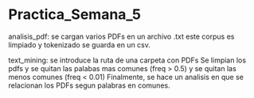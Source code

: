 # Practica_Semana_5

analisis_pdf:
se cargan varios PDFs en un archivo .txt 
este corpus es limpiado y tokenizado
se guarda en un csv. 

text_mining: 
se introduce la ruta de una carpeta con PDFs 
Se limpian los pdfs y se quitan las palabas mas comunes (freq > 0.5)
y se quitan las menos comunes (freq < 0.01)
Finalmente, se hace un analisis en que se relacionan los PDFs 
segun palabras en comunes. 